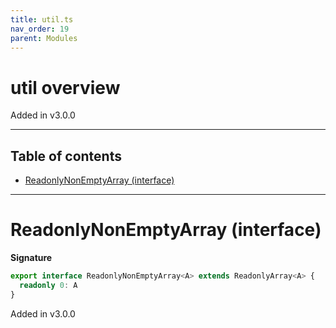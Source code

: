 ```yaml
---
title: util.ts
nav_order: 19
parent: Modules
---
```


# util overview

Added in v3.0.0

---

<h2 class="text-delta">Table of contents</h2>

- [ReadonlyNonEmptyArray (interface)](#readonlynonemptyarray-interface)

---

# ReadonlyNonEmptyArray (interface)

**Signature**

```ts
export interface ReadonlyNonEmptyArray<A> extends ReadonlyArray<A> {
  readonly 0: A
}
```

Added in v3.0.0
